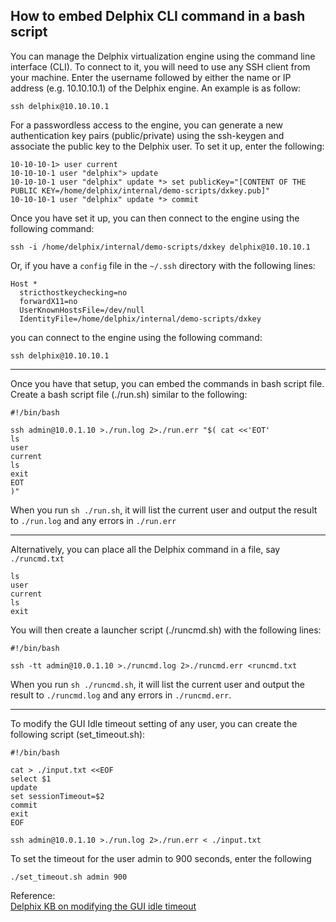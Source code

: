 ## How to embed Delphix CLI command in a bash script

You can manage the Delphix virtualization engine using the command line interface (CLI). To connect to it, you will need to use any SSH client from your machine. Enter the username followed by either the name or IP address (e.g. 10.10.10.1) of the Delphix engine. An example is as follow:
```
ssh delphix@10.10.10.1
```

For a passwordless access to the engine, you can generate a new authentication key pairs (public/private) using the ssh-keygen and associate the public key to the Delphix user. To set it up, enter the following:
```
10-10-10-1> user current
10-10-10-1 user "delphix"> update
10-10-10-1 user "delphix" update *> set publicKey="[CONTENT OF THE PUBLIC KEY=/home/delphix/internal/demo-scripts/dxkey.pub]"
10-10-10-1 user "delphix" update *> commit
```

Once you have set it up, you can then connect to the engine using the following command:
```
ssh -i /home/delphix/internal/demo-scripts/dxkey delphix@10.10.10.1
```
Or, if you have a `config` file in the `~/.ssh` directory with the following lines:
```
Host *
  stricthostkeychecking=no
  forwardX11=no
  UserKnownHostsFile=/dev/null
  IdentityFile=/home/delphix/internal/demo-scripts/dxkey
```
you can connect to the engine using the following command:
```
ssh delphix@10.10.10.1
```

------------------------

Once you have that setup, you can embed the commands in bash script file. Create a bash script file (./run.sh) similar to the following:
```
#!/bin/bash

ssh admin@10.0.1.10 >./run.log 2>./run.err "$( cat <<'EOT'
ls
user
current
ls
exit
EOT
)"
```

When you run `sh ./run.sh`, it will list the current user and output the result to `./run.log` and any errors in `./run.err` 

----------------

Alternatively, you can place all the Delphix command in a file, say `./runcmd.txt` 
```
ls
user
current
ls
exit
```

You will then create a launcher script (./runcmd.sh) with the following lines:
```
#!/bin/bash

ssh -tt admin@10.0.1.10 >./runcmd.log 2>./runcmd.err <runcmd.txt
```

When you run `sh ./runcmd.sh`, it will list the current user and output the result to `./runcmd.log` and any errors in  `./runcmd.err`.

--------------------------------

To modify the GUI Idle timeout setting of any user, you can create the following script (set_timeout.sh):
```
#!/bin/bash

cat > ./input.txt <<EOF
select $1
update 
set sessionTimeout=$2
commit
exit
EOF

ssh admin@10.0.1.10 >./run.log 2>./run.err < ./input.txt
```

To set the timeout for the user admin to 900 seconds, enter the following
```
./set_timeout.sh admin 900
```

Reference:  
[Delphix KB on modifying the GUI idle timeout](https://support.delphix.com/Archived_Articles/Modifying_the_GUI_Idle_Timeout_Setting_(KBA1575))
